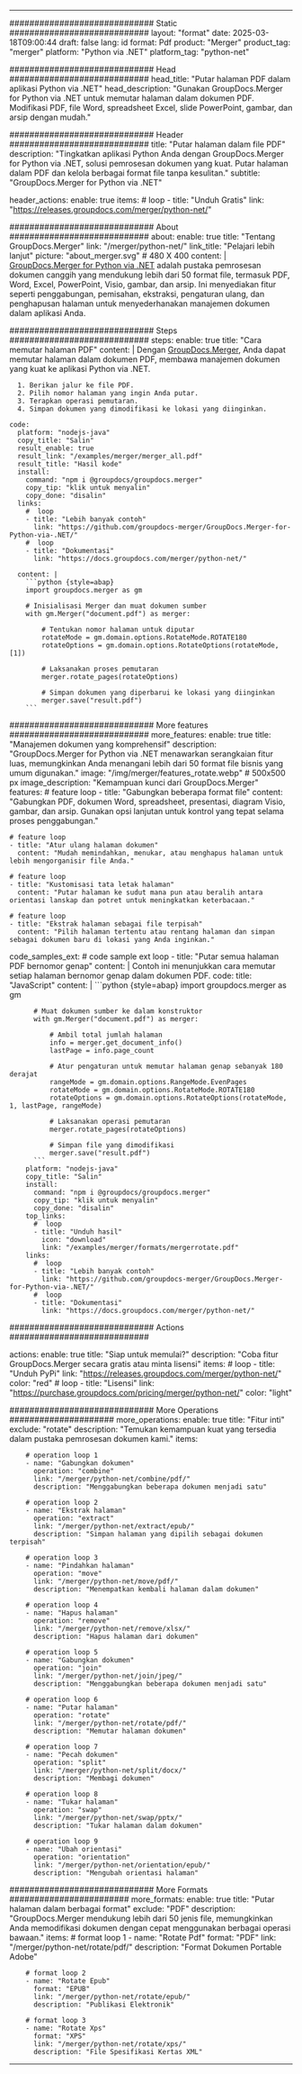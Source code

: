
---
############################# Static ############################
layout: "format"
date:  2025-03-18T09:00:44
draft: false
lang: id
format: Pdf
product: "Merger"
product_tag: "merger"
platform: "Python via .NET"
platform_tag: "python-net"

############################# Head ############################
head_title: "Putar halaman PDF dalam aplikasi Python via .NET"
head_description: "Gunakan GroupDocs.Merger for Python via .NET untuk memutar halaman dalam dokumen PDF. Modifikasi PDF, file Word, spreadsheet Excel, slide PowerPoint, gambar, dan arsip dengan mudah."

############################# Header ############################
title: "Putar halaman dalam file PDF" 
description: "Tingkatkan aplikasi Python Anda dengan GroupDocs.Merger for Python via .NET, solusi pemrosesan dokumen yang kuat. Putar halaman dalam PDF dan kelola berbagai format file tanpa kesulitan."
subtitle: "GroupDocs.Merger for Python via .NET" 

header_actions:
  enable: true
  items:
    #  loop
    - title: "Unduh Gratis"
      link: "https://releases.groupdocs.com/merger/python-net/"
      
############################# About ############################
about:
    enable: true
    title: "Tentang GroupDocs.Merger"
    link: "/merger/python-net/"
    link_title: "Pelajari lebih lanjut"
    picture: "about_merger.svg" # 480 X 400
    content: |
       [GroupDocs.Merger for Python via .NET](/merger/python-net/) adalah pustaka pemrosesan dokumen canggih yang mendukung lebih dari 50 format file, termasuk PDF, Word, Excel, PowerPoint, Visio, gambar, dan arsip. Ini menyediakan fitur seperti penggabungan, pemisahan, ekstraksi, pengaturan ulang, dan penghapusan halaman untuk menyederhanakan manajemen dokumen dalam aplikasi Anda.

############################# Steps ############################
steps:
    enable: true
    title: "Cara memutar halaman PDF"
    content: |
      Dengan [GroupDocs.Merger](/merger/python-net/), Anda dapat memutar halaman dalam dokumen PDF, membawa manajemen dokumen yang kuat ke aplikasi Python via .NET.
      
      1. Berikan jalur ke file PDF.
      2. Pilih nomor halaman yang ingin Anda putar.
      3. Terapkan operasi pemutaran.
      4. Simpan dokumen yang dimodifikasi ke lokasi yang diinginkan.
   
    code:
      platform: "nodejs-java"
      copy_title: "Salin"
      result_enable: true
      result_link: "/examples/merger/merger_all.pdf"
      result_title: "Hasil kode"
      install:
        command: "npm i @groupdocs/groupdocs.merger"
        copy_tip: "klik untuk menyalin"
        copy_done: "disalin"
      links:
        #  loop
        - title: "Lebih banyak contoh"
          link: "https://github.com/groupdocs-merger/GroupDocs.Merger-for-Python-via-.NET/"
        #  loop
        - title: "Dokumentasi"
          link: "https://docs.groupdocs.com/merger/python-net/"
          
      content: |
        ```python {style=abap}
        import groupdocs.merger as gm

        # Inisialisasi Merger dan muat dokumen sumber
        with gm.Merger("document.pdf") as merger:
            
            # Tentukan nomor halaman untuk diputar
            rotateMode = gm.domain.options.RotateMode.ROTATE180
            rotateOptions = gm.domain.options.RotateOptions(rotateMode, [1])

            # Laksanakan proses pemutaran
            merger.rotate_pages(rotateOptions)

            # Simpan dokumen yang diperbarui ke lokasi yang diinginkan
            merger.save("result.pdf")
        ```            

############################# More features ############################
more_features:
  enable: true
  title: "Manajemen dokumen yang komprehensif"
  description: "GroupDocs.Merger for Python via .NET menawarkan serangkaian fitur luas, memungkinkan Anda menangani lebih dari 50 format file bisnis yang umum digunakan."
  image: "/img/merger/features_rotate.webp" # 500x500 px
  image_description: "Kemampuan kunci dari GroupDocs.Merger"
  features:
    # feature loop
    - title: "Gabungkan beberapa format file"
      content: "Gabungkan PDF, dokumen Word, spreadsheet, presentasi, diagram Visio, gambar, dan arsip. Gunakan opsi lanjutan untuk kontrol yang tepat selama proses penggabungan."

    # feature loop
    - title: "Atur ulang halaman dokumen"
      content: "Mudah memindahkan, menukar, atau menghapus halaman untuk lebih mengorganisir file Anda."

    # feature loop
    - title: "Kustomisasi tata letak halaman"
      content: "Putar halaman ke sudut mana pun atau beralih antara orientasi lanskap dan potret untuk meningkatkan keterbacaan."

    # feature loop
    - title: "Ekstrak halaman sebagai file terpisah"
      content: "Pilih halaman tertentu atau rentang halaman dan simpan sebagai dokumen baru di lokasi yang Anda inginkan."
      
  code_samples_ext:
    # code sample ext loop
    - title: "Putar semua halaman PDF bernomor genap"
      content: |
        Contoh ini menunjukkan cara memutar setiap halaman bernomor genap dalam dokumen PDF.
      code:
        title: "JavaScript"
        content: |
          ```python {style=abap}
          import groupdocs.merger as gm
          
          # Muat dokumen sumber ke dalam konstruktor
          with gm.Merger("document.pdf") as merger:
            
              # Ambil total jumlah halaman
              info = merger.get_document_info()
              lastPage = info.page_count

              # Atur pengaturan untuk memutar halaman genap sebanyak 180 derajat
              rangeMode = gm.domain.options.RangeMode.EvenPages
              rotateMode = gm.domain.options.RotateMode.ROTATE180
              rotateOptions = gm.domain.options.RotateOptions(rotateMode, 1, lastPage, rangeMode)
          
              # Laksanakan operasi pemutaran
              merger.rotate_pages(rotateOptions)

              # Simpan file yang dimodifikasi
              merger.save("result.pdf")
          ```
        platform: "nodejs-java"
        copy_title: "Salin"
        install:
          command: "npm i @groupdocs/groupdocs.merger"
          copy_tip: "klik untuk menyalin"
          copy_done: "disalin"
        top_links:
          #  loop
          - title: "Unduh hasil"
            icon: "download"
            link: "/examples/merger/formats/mergerrotate.pdf"
        links:
          #  loop
          - title: "Lebih banyak contoh"
            link: "https://github.com/groupdocs-merger/GroupDocs.Merger-for-Python-via-.NET/"
          #  loop
          - title: "Dokumentasi"
            link: "https://docs.groupdocs.com/merger/python-net/"
            

            


############################# Actions ############################

actions:
  enable: true
  title: "Siap untuk memulai?"
  description: "Coba fitur GroupDocs.Merger secara gratis atau minta lisensi"
  items:
    #  loop
    - title: "Unduh PyPi"
      link: "https://releases.groupdocs.com/merger/python-net/"
      color: "red"
        #  loop
    - title: "Lisensi"
      link: "https://purchase.groupdocs.com/pricing/merger/python-net/"
      color: "light"


############################# More Operations #####################
more_operations:
    enable: true
    title: "Fitur inti"
    exclude: "rotate"
    description: "Temukan kemampuan kuat yang tersedia dalam pustaka pemrosesan dokumen kami."
    items: 
          
        # operation loop 1
        - name: "Gabungkan dokumen"
          operation: "combine"
          link: "/merger/python-net/combine/pdf/"
          description: "Menggabungkan beberapa dokumen menjadi satu"

        # operation loop 2
        - name: "Ekstrak halaman"
          operation: "extract"
          link: "/merger/python-net/extract/epub/"
          description: "Simpan halaman yang dipilih sebagai dokumen terpisah"

        # operation loop 3
        - name: "Pindahkan halaman"
          operation: "move"
          link: "/merger/python-net/move/pdf/"
          description: "Menempatkan kembali halaman dalam dokumen"

        # operation loop 4
        - name: "Hapus halaman"
          operation: "remove"
          link: "/merger/python-net/remove/xlsx/"
          description: "Hapus halaman dari dokumen"

        # operation loop 5
        - name: "Gabungkan dokumen"
          operation: "join"
          link: "/merger/python-net/join/jpeg/"
          description: "Menggabungkan beberapa dokumen menjadi satu"

        # operation loop 6
        - name: "Putar halaman"
          operation: "rotate"
          link: "/merger/python-net/rotate/pdf/"
          description: "Memutar halaman dokumen"

        # operation loop 7
        - name: "Pecah dokumen"
          operation: "split"
          link: "/merger/python-net/split/docx/"
          description: "Membagi dokumen"

        # operation loop 8
        - name: "Tukar halaman"
          operation: "swap"
          link: "/merger/python-net/swap/pptx/"
          description: "Tukar halaman dalam dokumen"

        # operation loop 9
        - name: "Ubah orientasi"
          operation: "orientation"
          link: "/merger/python-net/orientation/epub/"
          description: "Mengubah orientasi halaman"
          
        
          
############################# More Formats ########################
more_formats:
    enable: true
    title: "Putar halaman dalam berbagai format"
    exclude: "PDF"
    description: "GroupDocs.Merger mendukung lebih dari 50 jenis file, memungkinkan Anda memodifikasi dokumen dengan cepat menggunakan berbagai operasi bawaan."
    items: 
        # format loop 1
        - name: "Rotate Pdf"
          format: "PDF"
          link: "/merger/python-net/rotate/pdf/"
          description: "Format Dokumen Portable Adobe"

        # format loop 2
        - name: "Rotate Epub"
          format: "EPUB"
          link: "/merger/python-net/rotate/epub/"
          description: "Publikasi Elektronik"

        # format loop 3
        - name: "Rotate Xps"
          format: "XPS"
          link: "/merger/python-net/rotate/xps/"
          description: "File Spesifikasi Kertas XML"


---